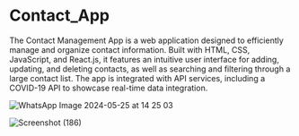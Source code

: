 # Contact_App

The Contact Management App is a web application designed to efficiently manage and organize contact information. Built with HTML, CSS, JavaScript, and React.js, it features an intuitive user interface for adding, updating, and deleting contacts, as well as searching and filtering through a large contact list. The app is integrated with API services, including a COVID-19 API to showcase real-time data integration. 




![WhatsApp Image 2024-05-25 at 14 25 03](https://github.com/user-attachments/assets/fdb4d437-0887-40c2-943c-37804cb081e7)

![Screenshot (186)](https://github.com/user-attachments/assets/2d302dfe-84f9-4d69-b8c8-c836d49cf2a9)
